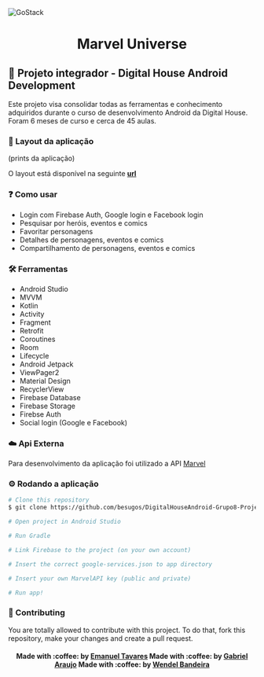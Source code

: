 <img alt="GoStack" align="center" src="https://i.pinimg.com/originals/58/12/de/5812de28bb80324c5df2e7b081387546.jpg" />

<h1 align="center">
  Marvel Universe
</h1>


## :rocket: Projeto integrador - Digital House Android Development
Este projeto visa consolidar todas as ferramentas e conhecimento adquiridos durante o curso de desenvolvimento Android da Digital House. Foram 6 meses de curso e cerca de 45 aulas.

### 📱 Layout da aplicação

(prints da aplicação) 

O layout está disponível na seguinte **[url](https://marvelapp.com/prototype/bag7dfg)**

### :question: Como usar
- Login com Firebase Auth, Google login e Facebook login 
- Pesquisar por heróis, eventos e comics
- Favoritar personagens
- Detalhes de personagens, eventos e comics
- Compartilhamento de personagens, eventos e comics

### 🛠️ Ferramentas
- Android Studio
- MVVM
- Kotlin
- Activity
- Fragment
- Retrofit
- Coroutines
- Room
- Lifecycle
- Android Jetpack
- ViewPager2
- Material Design
- RecyclerView
- Firebase Database
- Firebase Storage
- Firebse Auth
- Social login (Google e Facebook)

###  :cloud:   Api Externa
Para desenvolvimento da aplicação foi utilizado a API [Marvel](https://developer.marvel.com/)

### :gear: Rodando a aplicação 
```bash
# Clone this repository
$ git clone https://github.com/besugos/DigitalHouseAndroid-Grupo8-ProjetoIntegrador/

# Open project in Android Studio

# Run Gradle

# Link Firebase to the project (on your own account)

# Insert the correct google-services.json to app directory

# Insert your own MarvelAPI key (public and private)

# Run app!

```


### :palms_up_together: Contributing
You are totally allowed to contribute with this project. To do that, fork this repository, make your changes and create a pull request.

<h4 align="center">
    Made with :coffee: by <a href="https://www.linkedin.com/in/emanuel-tavares-30a440163/" target="_blank">Emanuel Tavares</a>
    Made with :coffee: by <a href="https://www.linkedin.com/in/gabrielaraujoz/" target="_blank">Gabriel Araujo</a>
    Made with :coffee: by <a href="https://www.linkedin.com/in/wendel-bandeira-614a01109/" target="_blank">Wendel Bandeira</a>
</h4>
